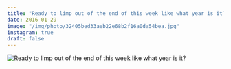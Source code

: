 ```yaml
---
title: "Ready to limp out of the end of this week like what year is it?"
date: 2016-01-29
image: "/img/photo/32405bed33aeb22e68b2f16a0da54bea.jpg"
instagram: true
draft: false
---
```


![Ready to limp out of the end of this week like what year is it?](/img/photo/32405bed33aeb22e68b2f16a0da54bea.jpg)
